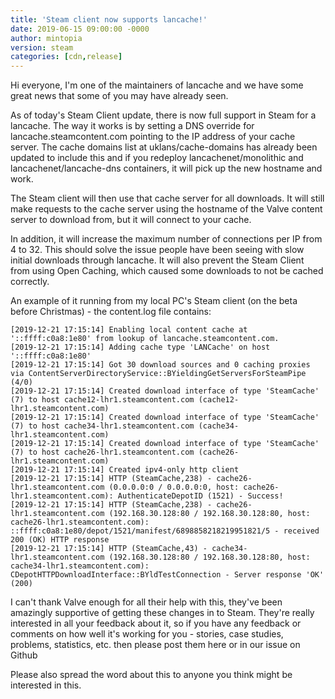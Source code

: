 ```yaml
---                                                 
title: 'Steam client now supports lancache!'
date: 2019-06-15 09:00:00 -0000
author: mintopia
version: steam
categories: [cdn,release]
---
```

Hi everyone, I'm one of the maintainers of lancache and we have some great news that some of you may have already seen.

As of today's Steam Client update, there is now full support in Steam for a lancache. The way it works is by setting a DNS override for lancache.steamcontent.com pointing to the IP address of your cache server. The cache domains list at uklans/cache-domains has already been updated to include this and if you redeploy lancachenet/monolithic and lancachenet/lancache-dns containers, it will pick up the new hostname and work.

The Steam client will then use that cache server for all downloads. It will still make requests to the cache server using the hostname of the Valve content server to download from, but it will connect to your cache.

In addition, it will increase the maximum number of connections per IP from 4 to 32. This should solve the issue people have been seeing with slow initial downloads through lancache. It will also prevent the Steam Client from using Open Caching, which caused some downloads to not be cached correctly.

An example of it running from my local PC's Steam client (on the beta before Christmas) - the content.log file contains:

```
[2019-12-21 17:15:14] Enabling local content cache at '::ffff:c0a8:1e80' from lookup of lancache.steamcontent.com.
[2019-12-21 17:15:14] Adding cache type 'LANCache' on host '::ffff:c0a8:1e80'
[2019-12-21 17:15:14] Got 30 download sources and 0 caching proxies via ContentServerDirectoryService::BYieldingGetServersForSteamPipe (4/0)
[2019-12-21 17:15:14] Created download interface of type 'SteamCache' (7) to host cache12-lhr1.steamcontent.com (cache12-lhr1.steamcontent.com)
[2019-12-21 17:15:14] Created download interface of type 'SteamCache' (7) to host cache34-lhr1.steamcontent.com (cache34-lhr1.steamcontent.com)
[2019-12-21 17:15:14] Created download interface of type 'SteamCache' (7) to host cache26-lhr1.steamcontent.com (cache26-lhr1.steamcontent.com)
[2019-12-21 17:15:14] Created ipv4-only http client
[2019-12-21 17:15:14] HTTP (SteamCache,238) - cache26-lhr1.steamcontent.com (0.0.0.0:0 / 0.0.0.0:0, host: cache26-lhr1.steamcontent.com): AuthenticateDepotID (1521) - Success!
[2019-12-21 17:15:14] HTTP (SteamCache,238) - cache26-lhr1.steamcontent.com (192.168.30.128:80 / 192.168.30.128:80, host: cache26-lhr1.steamcontent.com): ::ffff:c0a8:1e80/depot/1521/manifest/6898858218219951821/5 - received 200 (OK) HTTP response
[2019-12-21 17:15:14] HTTP (SteamCache,43) - cache34-lhr1.steamcontent.com (192.168.30.128:80 / 192.168.30.128:80, host: cache34-lhr1.steamcontent.com): CDepotHTTPDownloadInterface::BYldTestConnection - Server response 'OK' (200)
```

I can't thank Valve enough for all their help with this, they've been amazingly supportive of getting these changes in to Steam. They're really interested in all your feedback about it, so if you have any feedback or comments on how well it's working for you - stories, case studies, problems, statistics, etc. then please post them here or in our issue on Github

Please also spread the word about this to anyone you think might be interested in this.
